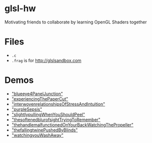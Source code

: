 # glsl-hw
Motivating friends to collaborate by learning OpenGL Shaders together

# Files
- `.c`
- `.frag` is for http://glslsandbox.com

# Demos
- ["blueeye4PanelJunction"](http://glslsandbox.com/e#67914.1)
- ["experiencingThePaperCut"](http://glslsandbox.com/e#67915.1)
- ["interwovenrelationshipsOfStressAndIntuition"](http://glslsandbox.com/e#71696.1)
- ["purpleSepsis"](http://glslsandbox.com/e#71707.1)
- ["slightlypullingWhenYouShouldPeel"](http://glslsandbox.com/e#67432.1) 
- ["thesoftenedblurofsightTryingToRemember"](http://glslsandbox.com/e#67434.0) 
- ["thehandlemalfunctionedOnYourBackWatchingThePropeller"](http://glslsandbox.com/e#67435.1) 
- ["thefallingtwinePushedByBlinds"](http://glslsandbox.com/e#67721.1)
- ["watchingyouWashAway"](http://glslsandbox.com/e#71705.1)
